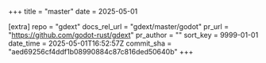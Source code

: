 +++
title = "master"
date = 2025-05-01

[extra]
repo = "gdext"
docs_rel_url = "gdext/master/godot"
pr_url = "https://github.com/godot-rust/gdext"
pr_author = ""
sort_key = 9999-01-01
date_time = 2025-05-01T16:52:57Z
commit_sha = "aed69256cf4ddf1b08990884c87c816ded50640b"
+++



